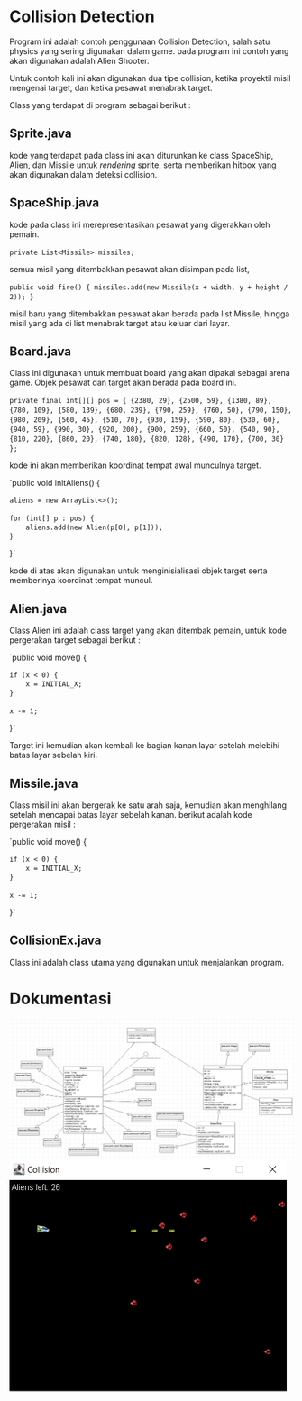 # Collision Detection

Program ini adalah contoh penggunaan Collision Detection, salah satu physics yang sering digunakan dalam game.
pada program ini contoh yang akan digunakan adalah Alien Shooter.

  
Untuk contoh kali ini akan digunakan dua tipe collision, ketika proyektil misil mengenai target, dan ketika pesawat menabrak target.
  
Class yang terdapat di program sebagai berikut :

## Sprite.java
  
kode yang terdapat pada class ini akan diturunkan ke class SpaceShip, Alien, dan Missile untuk _rendering_ sprite, serta memberikan hitbox yang akan digunakan dalam deteksi collision.
  
## SpaceShip.java
kode pada class ini merepresentasikan pesawat yang digerakkan oleh pemain. 
  
   `private List<Missile> missiles;`

semua misil yang ditembakkan pesawat akan disimpan pada list, 
  
`public void fire() {
    missiles.add(new Missile(x + width, y + height / 2));
}`
  
misil baru yang ditembakkan pesawat akan berada pada list Missile, hingga misil yang ada di list menabrak target atau keluar dari layar.
  
## Board.java
  
Class ini digunakan untuk membuat board yang akan dipakai sebagai arena game. Objek pesawat dan target akan berada pada board ini.
  
`private final int[][] pos = {
    {2380, 29}, {2500, 59}, {1380, 89},
    {780, 109}, {580, 139}, {680, 239},
    {790, 259}, {760, 50}, {790, 150},
    {980, 209}, {560, 45}, {510, 70},
    {930, 159}, {590, 80}, {530, 60},
    {940, 59}, {990, 30}, {920, 200},
    {900, 259}, {660, 50}, {540, 90},
    {810, 220}, {860, 20}, {740, 180},
    {820, 128}, {490, 170}, {700, 30}
};`
  
kode ini akan memberikan koordinat tempat awal munculnya target.

`public void initAliens() {
    
    aliens = new ArrayList<>();

    for (int[] p : pos) {
        aliens.add(new Alien(p[0], p[1]));
    }
}`

kode di atas akan digunakan untuk menginisialisasi objek target serta memberinya koordinat tempat muncul.
  
## Alien.java
  
Class Alien ini adalah class target yang akan ditembak pemain, untuk kode pergerakan target sebagai berikut :
  
`public void move() {

    if (x < 0) {
        x = INITIAL_X;
    }

    x -= 1;
}`
  
Target ini kemudian akan kembali ke bagian kanan layar setelah melebihi batas layar sebelah kiri.
  
## Missile.java
  
Class misil ini akan bergerak ke satu arah saja, kemudian akan menghilang setelah mencapai batas layar sebelah kanan. berikut adalah kode pergerakan misil : 
  
`public void move() {

    if (x < 0) {
        x = INITIAL_X;
    }

    x -= 1;
}`

  
## CollisionEx.java
  
Class ini adalah class utama yang digunakan untuk menjalankan program.

# Dokumentasi


  ![](Diag.png)
  ![](Shoot.png)
  
